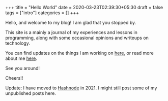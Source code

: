 +++
title = "Hello World"
date = 2020-03-23T02:39:30+05:30
draft = false
tags = ["intro"]
categories = []
+++

Hello, and welcome to my blog! I am glad that you stopped by.

This site is a mainly a journal of my experiences and lessons in programming, along with some occasional opinions and writeups on technology.

You can find updates on the things I am working on [here](posts), or read more about me [here](about).

See you around!

Cheers!!

Update: I have moved to [Hashnode](https://adityabose.hashnode.dev) in 2021. I might still post some of my unpublished posts here.
